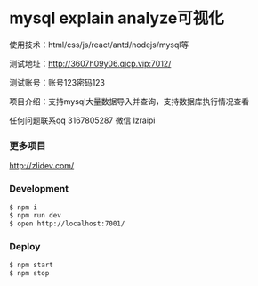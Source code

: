 # mysql explain analyze可视化
使用技术：html/css/js/react/antd/nodejs/mysql等

测试地址：http://3607h09y06.qicp.vip:7012/

测试账号：账号123密码123

项目介绍：支持mysql大量数据导入并查询，支持数据库执行情况查看

任何问题联系qq 3167805287 微信 lzraipi

### 更多项目
http://zlidev.com/
### Development

```bash
$ npm i
$ npm run dev
$ open http://localhost:7001/
```

### Deploy

```bash
$ npm start
$ npm stop
```